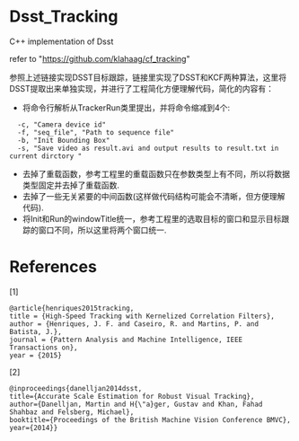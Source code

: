 # Dsst_Tracking
C++ implementation of Dsst

refer to "https://github.com/klahaag/cf_tracking"

参照上述链接实现DSST目标跟踪，链接里实现了DSST和KCF两种算法，这里将DSST提取出来单独实现，并进行了工程简化方便理解代码，简化的内容有：
  *    将命令行解析从TrackerRun类里提出，并将命令缩减到4个:
  
      -c, "Camera device id"
      -f, "seq_file", "Path to sequence file"
      -b, "Init Bounding Box"
      -s, "Save video as result.avi and output results to result.txt in current dirctory "
      
  *    去掉了重载函数，参考工程里的重载函数只在参数类型上有不同，所以将数据类型固定并去掉了重载函数.
  *    去掉了一些无关紧要的中间函数(这样做代码结构可能会不清晰，但方便理解代码).
  *    将Init和Run的windowTitle统一，参考工程里的选取目标的窗口和显示目标跟踪的窗口不同，所以这里将两个窗口统一.
  
  
  

# References
[1]
```
@article{henriques2015tracking,
title = {High-Speed Tracking with Kernelized Correlation Filters},
author = {Henriques, J. F. and Caseiro, R. and Martins, P. and Batista, J.},
journal = {Pattern Analysis and Machine Intelligence, IEEE Transactions on},
year = {2015}
```


[2]
```
@inproceedings{danelljan2014dsst,
title={Accurate Scale Estimation for Robust Visual Tracking},
author={Danelljan, Martin and H{\"a}ger, Gustav and Khan, Fahad Shahbaz and Felsberg, Michael},
booktitle={Proceedings of the British Machine Vision Conference BMVC},
year={2014}}
```
